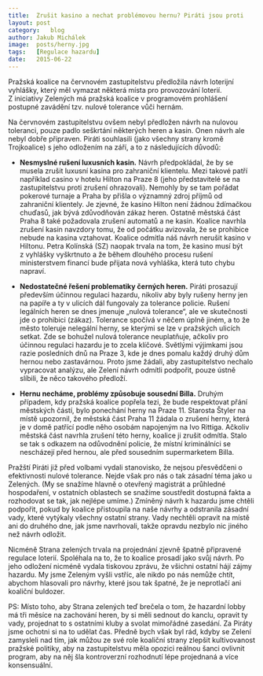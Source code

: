 ```yaml
---
title:	Zrušit kasino a nechat problémovou hernu? Piráti jsou proti
layout:	post
category:	blog
author:	Jakub Michálek
image:	posts/herny.jpg
tags:	[Regulace hazardu]
date:	2015-06-22
---
```


Pražská koalice na červnovém zastupitelstvu předložila návrh loterijní vyhlášky, který měl vymazat některá místa pro provozování loterií. Z iniciativy Zelených má pražská koalice v programovém prohlášení postupné zavádění tzv. nulové tolerance vůči hernám.

Na červnovém zastupitelstvu ovšem nebyl předložen návrh na nulovou toleranci, pouze padlo seškrtání některých heren a kasin. Onen návrh ale nebyl dobře připraven. Piráti souhlasili (jako všechny strany kromě Trojkoalice) s jeho odložením na září, a to z následujících důvodů:

* **Nesmyslné rušení luxusních kasin.** Návrh předpokládal, že by se musela zrušit luxusní kasina pro zahraniční klientelu. Mezi takové patří například casino v hotelu Hilton na Praze 8 (jeho představitelé se na zastupitelstvu proti zrušení ohrazovali). Nemohly by se tam pořádat pokerové turnaje a Praha by přišla o významný zdroj příjmů od zahraniční klientely. Je zjevné, že kasino Hilton není žádnou ždímačkou chuďasů, jak bývá zdůvodňován zákaz heren. Ostatně městská část Praha 8 také požadovala zrušení automatů a ne kasin. Koalice navrhla zrušení kasin navzdory tomu, že od počátku avizovala, že se prohibice nebude na kasina vztahovat. Koalice odmítla náš návrh nerušit kasino v Hiltonu. Petra Kolínská (SZ) naopak trvala na tom, že kasino musí být z vyhlášky vyškrtnuto a že během dlouhého procesu rušení ministerstvem financí bude přijata nová vyhláška, která tuto chybu napraví.

* **Nedostatečné řešení problematiky černých heren.** Piráti prosazují především účinnou regulaci hazardu, nikoliv aby byly rušeny herny jen na papíře a ty v ulicích dál fungovaly za tolerance policie. Rušení legálních heren se dnes jmenuje „nulová tolerance“, ale ve skutečnosti jde o prohibici (zákaz). Tolerance spočívá v něčem úplně jiném, a to že město toleruje nelegální herny, se kterými se lze v pražských ulicích setkat. Zde se bohužel nulová tolerance neuplatňuje, ačkoliv pro účinnou regulaci hazardu je to zcela klíčové. Světlými výjimkami jsou razie posledních dnů na Praze 3, kde je dnes pomalu každý druhý dům hernou nebo zastavárnou. Proto jsme žádali, aby zastupitelstvo nechalo vypracovat analýzu, ale Zelení návrh odmítli podpořit, pouze ústně slíbili, že něco takového předloží.

* **Hernu necháme, problémy způsobuje sousední Billa.** Druhým případem, kdy pražská koalice popřela tezi, že bude respektovat přání městských částí, bylo ponechání herny na Praze 11. Starosta Štyler na místě upozornil, že městská část Praha 11 žádala o zrušení herny, která je v domě patřící podle něho osobám napojeným na Ivo Rittiga. Ačkoliv městská část navrhla zrušení této herny, koalice ji zrušit odmítla. Stalo se tak s odkazem na odůvodnění policie, že místní kriminálníci se nescházejí před hernou, ale před sousedním supermarketem Billa.

Pražští Piráti již před volbami vydali stanovisko, že nejsou přesvědčeni o efektivnosti nulové tolerance. Nejde však pro nás o tak zásadní téma jako u Zelených. (My se snažíme hlavně o otevřený magistrát a průhledné hospodaření, v ostatních oblastech se snažíme soustředit dostupná fakta a rozhodovat se tak, jak nejlépe umíme.) Zmíněný návrh k hazardu jsme chtěli podpořit, pokud by koalice přistoupila na naše návrhy a odstranila zásadní vady, které vytýkaly všechny ostatní strany. Vady nechtěli opravit na místě ani do druhého dne, jak jsme navrhovali, takže opravdu nezbylo nic jiného než návrh odložit.

Nicméně Strana zelených trvala na projednání zjevně špatně připravené regulace loterií. Spoléhala na to, že to koalice prosadí jako svůj návrh. Po jeho odložení nicméně vydala tiskovou zprávu, že všichni ostatní hájí zájmy hazardu. My jsme Zeleným vyšli vstříc, ale nikdo po nás nemůže chtít, abychom hlasovali pro návrhy, které jsou tak špatné, že je neprotlačí ani koaliční buldozer.

PS: Místo toho, aby Strana zelených teď brečela o tom, že hazardní lobby má tři měsíce na zachování heren, by si měli sednout do kanclu, opravit ty vady, projednat to s ostatními kluby a svolat mimořádné zasedání. Za Piráty jsme ochotni si na to udělat čas. Předně bych však byl rád, kdyby se Zelení zamysleli nad tím, jak můžou ze své role koaliční strany zlepšit kultivovanost pražské politiky, aby na zastupitelstvu měla opozici reálnou šanci ovlivnit program, aby na něj šla kontroverzní rozhodnutí lépe projednaná a více konsensuální.


